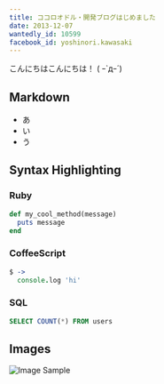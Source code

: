 ```yaml
---
title: ココロオドル・開発ブログはじめました
date: 2013-12-07
wantedly_id: 10599
facebook_id: yoshinori.kawasaki
---
```


こんにちはこんにちは！
( ｰ`дｰ´)

## Markdown

- あ
- い
- う


## Syntax Highlighting

### Ruby

```ruby
def my_cool_method(message)
  puts message
end
```

### CoffeeScript

```coffeescript
$ ->
  console.log 'hi'
```

### SQL

```sql
SELECT COUNT(*) FROM users
```

## Images

![Image Sample](/images/header_bg.png)
